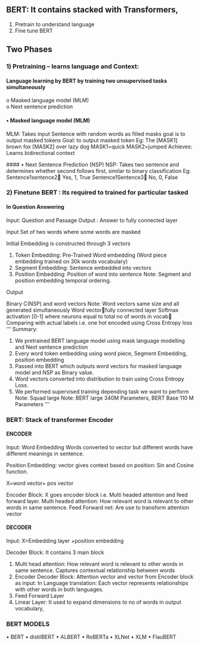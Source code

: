## BERT: It contains stacked with Transformers,
1)	Pretrain to understand language
2)	Fine tune BERT

## Two Phases
### 1)	Pretraining – learns language and Context:
#### Language learning by BERT by training two unsupervised tasks simultaneously 

o	Masked language model (MLM) <br>
o	Next sentence prediction
#### •	Masked language model (MLM)
<p>
MLM: Takes input Sentence with random words as filled masks goal is to output masked tokens
Goal: to output masked token
Eg: The [MASK1] brown fox [MASK2] over lazy dog
MASK1=quick
MASK2=jumped
Achieves: Learns bidirectional context
</p>
#### •	 Next Sentence Prediction (NSP)
 NSP: Takes two sentence and determines whether second follows first, similar to binary classification
 Eg: Sentence1sentence2 Yes, 1, True
     Sentence1Sentence3 No, 0, False


### 2)	Finetune BERT : Its required to trained for particular tasked 

  #### In Question Answering 
  Input: Question and Passage 
  Output : Answer to fully connected layer


Input
Set of two words where some words are masked

Initial Embedding is constructed through 3 vectors 
1)	Token Embedding: Pre-Trained Word embedding (Word piece embedding trained on 30k words vocabulary)
2)	Segment Embedding: Sentence embedded into vectors
3)	Position Embedding: Position of word into sentence 
Note: Segment and position embedding temporal ordering.

Output 

Binary C(NSP) and word vectors
Note: Word vectors same size and all generated simultaneously
Word vectorfully connected layer Softmax activation [0-1] where neurons equal to total no of words in vocab Comparing with actual labels i.e. one hot encoded using Cross Entropy loss  
'''
Summary: 
1)	We pretrained BERT language model using mask language modelling and Next sentence prediction
2)	Every word token embedding using word piece, Segment Embedding, position embedding 
3)	Passed into BERT which outputs word vectors for masked language model and NSP as Binary value.
4)	Word vectors converted into distribution to train using Cross Entropy Loss.
5)	We performed supervised training depending task we want to perform
Note: Squad large Note: BERT large 340M Parameters, BERT Base 110 M Parameters 
'''


### BERT: Stack of transformer Encoder 

#### ENCODER
Input: 
Word Embedding
Words converted to vector but different words have different meanings in sentence.

Position Embedding: vector gives context based on position: Sin and Cosine function.

X=word vector+ pos vector 

Encoder Block:
X goes encoder block i.e.  Multi headed attention and feed forward layer.
Multi headed attention: How relevant word is relevant to other words in same sentence.
Feed Forward net: Are use to transform attention vector

#### DECODER 
Input: X=Embedding layer +position embedding 

Decoder Block:  It contains 3 main block 

1)	Multi head attention: How relevant word is relevant to other words in same sentence.
Captures contextual relationship between words
2)	Encoder Decoder Block: Attention vector and vector from Encoder block as input: 
In Language translation: Each vector represents relationships with other words in both languages. 
3)	Feed Forward Layer
4)	Linear Layer: It used to expand dimensions to no of words in output vocabulary, 
 


### BERT MODELS
•	BERT
•	distilBERT
•	ALBERT
•	RoBERTa
•	XLNet
•	XLM
•	FlauBERT

